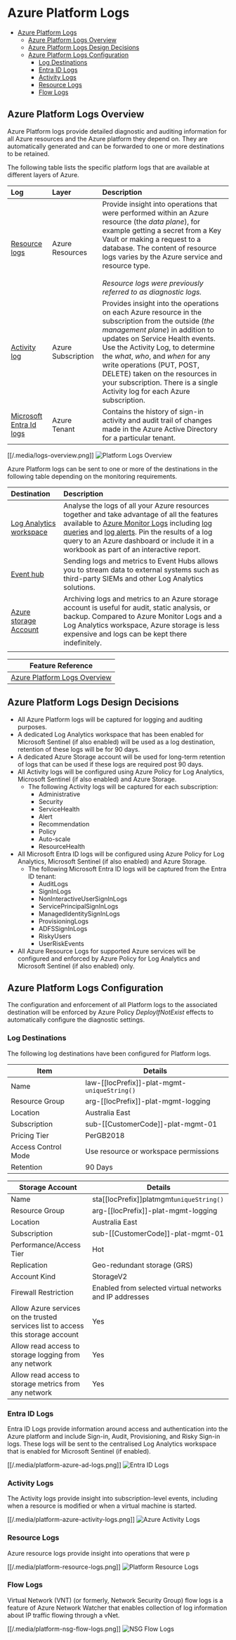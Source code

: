 # Azure Platform Logs

- [Azure Platform Logs](#azure-platform-logs)
  - [Azure Platform Logs Overview](#azure-platform-logs-overview)
  - [Azure Platform Logs Design Decisions](#azure-platform-logs-design-decisions)
  - [Azure Platform Logs Configuration](#azure-platform-logs-configuration)
    - [Log Destinations](#log-destinations)
    - [Entra ID Logs](#entra-id-logs)
    - [Activity Logs](#activity-logs)
    - [Resource Logs](#resource-logs)
    - [Flow Logs](#flow-logs)

## Azure Platform Logs Overview

Azure Platform logs provide detailed diagnostic and auditing information for all Azure resources and the Azure platform they depend on. They are automatically generated and can be forwarded to one or more destinations to be retained.

The following table lists the specific platform logs that are available at different layers of Azure.

| Log                                                                                                                      | Layer              | Description                                                                                                                                                                                                                                                                                                                                                                                       |
| :----------------------------------------------------------------------------------------------------------------------- | :----------------- | :------------------------------------------------------------------------------------------------------------------------------------------------------------------------------------------------------------------------------------------------------------------------------------------------------------------------------------------------------------------------------------------------ |
| [Resource logs](https://docs.microsoft.com/en-us/azure/azure-monitor/essentials/resource-logs)                           | Azure Resources    | Provide insight into operations that were performed within an Azure resource (the _data plane_), for example getting a secret from a Key Vault or making a request to a database. The content of resource logs varies by the Azure service and resource type.<br><br>_Resource logs were previously referred to as diagnostic logs._                                                              |
| [Activity log](https://docs.microsoft.com/en-us/azure/azure-monitor/essentials/activity-log)                             | Azure Subscription | Provides insight into the operations on each Azure resource in the subscription from the outside (_the management plane_) in addition to updates on Service Health events. Use the Activity Log, to determine the _what_, _who_, and _when_ for any write operations (PUT, POST, DELETE) taken on the resources in your subscription. There is a single Activity log for each Azure subscription. |
| [Microsoft Entra Id logs](https://learn.microsoft.com/en-us/entra/identity/monitoring-health/overview-monitoring-health) | Azure Tenant       | Contains the history of sign-in activity and audit trail of changes made in the Azure Active Directory for a particular tenant.                                                                                                                                                                                                                                                                   |

[[/.media/logs-overview.png]]
![Platform Logs Overview](../.media/logs-overview.png)

Azure Platform logs can be sent to one or more of the destinations in the following table depending on the monitoring requirements.

| Destination                                                                                                 | Description                                                                                                                                                                                                                                                                                                                                                                                                                                                                                                                     |
| :---------------------------------------------------------------------------------------------------------- | :------------------------------------------------------------------------------------------------------------------------------------------------------------------------------------------------------------------------------------------------------------------------------------------------------------------------------------------------------------------------------------------------------------------------------------------------------------------------------------------------------------------------------ |
| [Log Analytics workspace](https://docs.microsoft.com/en-us/azure/azure-monitor/logs/design-logs-deployment) | Analyse the logs of all your Azure resources together and take advantage of all the features available to [Azure Monitor Logs](https://docs.microsoft.com/en-us/azure/azure-monitor/logs/data-platform-logs) including [log queries](https://docs.microsoft.com/en-us/azure/azure-monitor/logs/log-query-overview) and [log alerts](https://docs.microsoft.com/en-us/azure/azure-monitor/alerts/alerts-log). Pin the results of a log query to an Azure dashboard or include it in a workbook as part of an interactive report. |
| [Event hub](https://docs.microsoft.com/en-us/azure/event-hubs/)                                             | Sending logs and metrics to Event Hubs allows you to stream data to external systems such as third-party SIEMs and other Log Analytics solutions.                                                                                                                                                                                                                                                                                                                                                                               |
| [Azure storage Account](https://docs.microsoft.com/en-us/azure/storage/blobs/)                              | Archiving logs and metrics to an Azure storage account is useful for audit, static analysis, or backup. Compared to Azure Monitor Logs and a Log Analytics workspace, Azure storage is less expensive and logs can be kept there indefinitely.                                                                                                                                                                                                                                                                                  |
|                                                                                                             |

| **Feature Reference**                                                                                                  |
| ---------------------------------------------------------------------------------------------------------------------- |
| [Azure Platform Logs Overview](https://docs.microsoft.com/en-us/azure/azure-monitor/essentials/platform-logs-overview) |

## Azure Platform Logs Design Decisions

- All Azure Platform logs will be captured for logging and auditing purposes.
- A dedicated Log Analytics workspace that has been enabled for Microsoft Sentinel (if also enabled) will be used as a log destination, retention of these logs will be for 90 days.
- A dedicated Azure Storage account will be used for long-term retention of logs that can be used if these logs are required post 90 days.
- All Activity logs will be configured using Azure Policy for Log Analytics, Microsoft Sentinel (if also enabled) and Azure Storage.
  - The following Activity logs will be captured for each subscription:
    - Administrative
    - Security
    - ServiceHealth
    - Alert
    - Recommendation
    - Policy
    - Auto-scale
    - ResourceHealth
- All Microsoft Entra ID logs will be configured using Azure Policy for Log Analytics, Microsoft Sentinel (if also enabled) and Azure Storage.
  - The following Microsoft Entra ID logs will be captured from the Entra ID tenant:
    - AuditLogs
    - SignInLogs
    - NonInteractiveUserSignInLogs
    - ServicePrincipalSignInLogs
    - ManagedIdentitySignInLogs
    - ProvisioningLogs
    - ADFSSignInLogs
    - RiskyUsers
    - UserRiskEvents
- All Azure Resource Logs for supported Azure services will be configured and enforced by Azure Policy for Log Analytics and Microsoft Sentinel (if also enabled) only.

## Azure Platform Logs Configuration

The configuration and enforcement of all Platform logs to the associated destination will be enforced by Azure Policy _DeployIfNotExist_ effects to automatically configure the diagnostic settings.

### Log Destinations

The following log destinations have been configured for Platform logs.

| Item                | Details                               |
| ------------------- | ------------------------------------- |
| Name                | law-[[locPrefix]]-plat-mgmt-`uniqueString()`        |
| Resource Group      | arg-[[locPrefix]]-plat-mgmt-logging                |
| Location            | Australia East                        |
| Subscription        | sub-[[CustomerCode]]-plat-mgmt-01           |
| Pricing Tier        | PerGB2018                             |
| Access Control Mode | Use resource or workspace permissions |
| Retention           | 90 Days                               |

| Storage Account                                                                  | Details                                                 |
| -------------------------------------------------------------------------------- | ------------------------------------------------------- |
| Name                                                                             | sta[[locPrefix]]platmgmt`uniqueString()`                            |
| Resource Group                                                                   | arg-[[locPrefix]]-plat-mgmt-logging                                  |
| Location                                                                         | Australia East                                          |
| Subscription                                                                     | sub-[[CustomerCode]]-plat-mgmt-01                             |
| Performance/Access Tier                                                          | Hot                                                     |
| Replication                                                                      | Geo-redundant storage (GRS)                             |
| Account Kind                                                                     | StorageV2                                               |
| Firewall Restriction                                                             | Enabled from selected virtual networks and IP addresses |
| Allow Azure services on the trusted services list to access this storage account | Yes                                                     |
| Allow read access to storage logging from any network                            | Yes                                                     |
| Allow read access to storage metrics from any network                            | Yes                                                     |

### Entra ID Logs

Entra ID Logs provide information around access and authentication into the Azure platform and include Sign-in, Audit, Provisioning, and Risky Sign-in logs. These logs will be sent to the centralised Log Analytics workspace that is enabled for Microsoft Sentinel (if enabled).

[[/.media/platform-azure-ad-logs.png]]
![Entra ID Logs](../.media/platform-azure-ad-logs.png)

### Activity Logs

The Activity logs provide insight into subscription-level events, including when a resource is modified or when a virtual machine is started.

[[/.media/platform-azure-activity-logs.png]]
![Azure Activity Logs](../.media/platform-azure-activity-logs.png)

### Resource Logs

Azure resource logs provide insight into operations that were p

[[/.media/platform-resource-logs.png]]
![Platform Resource Logs](../.media/platform-resource-logs.png)

### Flow Logs

Virtual Network (VNT) (or formerly, Network Security Group) flow logs is a feature of Azure Network Watcher that enables collection of log information about IP traffic flowing through a vNet.

[[/.media/platform-nsg-flow-logs.png]]
![NSG Flow Logs](../.media/platform-nsg-flow-logs.png)
